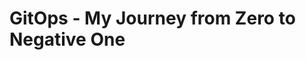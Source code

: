 # GitOps - My Journey from Zero to Negative One

<!--


we can't have nive things


At the dawn of time, when times were harsh,
an APPLICATION
    runs on a MACHINE
=> "It works on my machine"

then, after decoupling the application from the machine,
an APPLICATION
    runs on an OS
        that operates a MACHINE
=> "It works on my OS"

because we still thought the application was too close from the machine (and because applications started having expectations about the underlying OS)
an APPLICATION
    runs on GUEST OS
        in a VM
            on a HOST OS
                that operates the MACHINE
=> "It works in my VM"

when virtual machines got too slow for our speed greed,
an APPLICATION
    runs on HALF AN OS
        isolated in a CONTAINER
            sharing its other half with a HOST OS
                that operates the MACHINE
=> "It works in my container"

but, thanks the gods, today,
an APPLICATION
    runs on HALF AN OS
        isolated in its CONTAINER
            wrapped by a POD
                part of a REPLICA SET
                    managed by a DEPLOYMENT
                        running on KUBERNETES-FIRST OS
                            in a VM (you really didn't think they'd go away so easily)
                                forming a CLUSTER
                                    provisioned in the CLOUD
=> "It works on my cluster"

Application release management has never been so streamlined.

-->


<!--


at the essence of the universe is the application


create a web app

ls

```
📁 ..
  📁 .
    📑 README.md
```

make it simple
start with a greeter
use .NET (hey, nobody is perfect)
call it hello

dotnet new create "web" --name "Martin.Hello" --exclude-launch-settings --output ./applications/hello

```
The template "ASP.NET Core Empty" was created successfully.

Processing post-creation actions...
Restoring ...\applications\hello\Martin.Hello.csproj:
  Determining projects to restore...
  Restored ...\applications\hello\Martin.Hello.csproj (in 87 ms).
Restore succeeded.
```

ls

```diff
📁 ..
  📁 .
+   📁 applications
+     📁 hello
+       🧾 appsettings.Development.json
+       🧾 appsettings.json
+       🧾 Martin.Hello.csproj
+       🧾 Program.cs
    📑 README.md
```

Program.cs

```cs
        var builder = WebApplication.CreateBuilder(args);
        var app = builder.Build();

        app.MapGet("/", () => "Hello World!");

        app.Run();
```

dotnet run --project ./applications/hello

```
info: Microsoft.Hosting.Lifetime[14]
      Now listening on: http://localhost:5000
info: Microsoft.Hosting.Lifetime[0]
      Application started. Press Ctrl+C to shut down.
info: Microsoft.Hosting.Lifetime[0]
      Hosting environment: Production
info: Microsoft.Hosting.Lifetime[0]
      Content root path: ...\applications\hello
```

of course if we navigate to http://localhost:5000, it will show

```
Hello World!
```

But I don't want to open and fiddle around with my browser all the time, because I'm lazy, so I'll create a `hello.http` file and use [REST Client for Visual Studio Code](https://marketplace.visualstudio.com/items?itemName=humao.rest-client) instead.

ls

```diff
📁 ..
  📁 .
    📁 applications
      📁 hello
        🧾 appsettings.Development.json
        🧾 appsettings.json
+       🌐 hello.http
        🧾 Martin.Hello.csproj
        🧾 Program.cs
    📑 README.md
```

hello.http

```http
@BASE_URL = "http://localhost:5000"

GET {{BASE_URL}}
```

Trying that out will slap you back in the face with an unkind error message:

> The connection was rejected. Either the requested service isn’t running on the requested server/port, the proxy settings in vscode are misconfigured, or a firewall is blocking requests. Details: RequestError: connect ECONNREFUSED 127.0.0.1:443.

The silly solution here being to remove the quotes around the value of `@BASE_URL = "http://localhost:5000"`, because we can't have nice things.

hello.http

```diff
- @BASE_URL = "http://localhost:5000"
+ @BASE_URL =  http://localhost:5000
```

define its behavior
    GET /       => "Hello.", plain text
    GET /<name> => "Hello, <name>."
simple web api

hello.http

```http
@BASE_URL = http://localhost:5000

###############################################################################
# This should return "Hello.", plain-text.

GET {{BASE_URL}}/

###############################################################################
# @prompt NAME
# This should return "Hello, <NAME>.", plain-text.

GET {{BASE_URL}}/{{NAME}}
```


Program.cs

```cs
        var builder = WebApplication.CreateBuilder(args);
        var app = builder.Build();

/* - */ app.MapGet("/", () => "Hello World!");

/* + */ app.MapGet("/", () => "Hello.");
/* + */ app.MapGet("/{name}", (string name) => $"Hello, {name}.");

        app.Run();
```

Restarting the application while developing is becoming quite tedious already, so I should use `dotnet watch run` instead of `dotnet run`.

Now http://localhost:5000/Martin returns

```
Hello, Martin.
```

if you're committing to Git, you'll notice the `bin` and `obj` folders are massively full of compiler-generated 💩. I'll make myself a `.gitignore` to save my bandwidth.

ls

```diff
📁 ..
  📁 .
    📁 applications
      📁 hello
+       ✋ .gitignore
        🧾 appsettings.Development.json
        🧾 appsettings.json
        🌐 hello.http
        🧾 Martin.Hello.csproj
        🧾 Program.cs
    📑 README.md
```

.gitignore

```
bin/
obj/
```

now that we've got our application, we must build it, and ship it.
easy just press F5, right?
well, no, we need to properly build it, package it, and deploy it.
but there is a problem: I never learned how to do that in Uni, I've always pressed F5!
because, remember: we can't have nice things (some malevolent among you will have said that a first time when I mentioned the use of .NET)

dotnet publish "./applications/hello" --configuration Release --no-self-contained --output "./applications/hello/publish"

dotnet publish                  -> which, pretty much indicates what we want to do here
"./applications/hello"                  -> the path to the applitation project to build
--configuration Release         -> .NET build configurations bundle compiler options.
                                   The default configuration is 'Debug'; it has compiler options to output debugging information.
                                   The other built-in configuration to 'Release', which has options to request make the compiler optimize your code harder.
--no-self-contained             -> Self-contained applications bundle the .NET runtime along with your own code.
                                   Rather, I'll make a prerequisite for anyone wanting to run my greeter application to install the .NET runtime.
                                   Between the ASP.NET Core Runtime, the .NET Desktop Runtime and then .NET Runtime listed on https://dotnet.microsoft.com/en-us/download/dotnet/7.0,
                                   this will confuse everyone! Just the ASP.NET one has seven options to install it on windows!
                                   Again, we can't have nice things, I'm just doing my part.
--output "./applications/hello/publish" -> The output directory to place the published application in.

save it into a script, call it something relevant, like publish-me-daddy.ps1

```diff
📁 ..
  📁 .
    📁 applications
      📁 hello
        ✋ .gitignore
        🧾 appsettings.Development.json
        🧾 appsettings.json
        🌐 hello.http
        🧾 Martin.Hello.csproj
        🧾 Program.cs
+       🧾 publish-me-daddy.ps1
    📑 README.md
```

publish-me-daddy.ps1

```ps1
dotnet publish "$PSScriptRoot" --configuration Release --no-self-contained --output "$PSScriptRoot/bin/publish"
```

./applications/hello/publish-me-daddy.ps1

```
MSBuild version 17.4.1+9a89d02ff for .NET
  Determining projects to restore...
  All projects are up-to-date for restore.
  Martin.Hello -> ...\docs\applications\hello\bin\Release\net7.0\Martin.Hel
  lo.dll
  Martin.Hello -> ...\docs\applications\hello\bin\publish\
```

ls ./applications/hello/bin/publish

```
📁 ..
  📁 .
    📁 applications
      📁 hello
        📂 bin
          📂 publish
+           🧾 appsettings.Development.json
+           🧾 appsettings.json
+           🧾 Martin.Hello.deps.json
+           📚 Martin.Hello.dll
+           💾 Martin.Hello.exe
+           🧾 Martin.Hello.pdb
+           🧾 Martin.Hello.runtimeconfig.json
+           🧾 web.config
        ✋ .gitignore
        🧾 appsettings.Development.json
        🧾 appsettings.json
        🌐 hello.http
        🧾 Martin.Hello.csproj
        🧾 Program.cs
        🧾 publish-me-daddy.ps1
    📑 README.md
```

admire the published results

the publish folder is full of crap except the `.exe` file, which we can run to execute our app

./applications/hello/bin/publish/Martin.Hello.exe

```
info: Microsoft.Hosting.Lifetime[14]
      Now listening on: http://localhost:5000
info: Microsoft.Hosting.Lifetime[0]
      Application started. Press Ctrl+C to shut down.
info: Microsoft.Hosting.Lifetime[0]
      Hosting environment: Production
info: Microsoft.Hosting.Lifetime[0]
      Content root path: ...\docs
```

it works (of course, it's mine! That feeling wont last for long, though)
c.f. hello.http to try it out

congrat, we now have an app we can run anywhere...
... anywhere there is an ASP.NET runtime, that is, because we can't have nice things.

-->


<!--

oh my godness, containers!


is chose rancher desktop
it has kubernetes integrated
it has nerdctl integrated

if you're disconnected or partially disconnected from the internet, or if Rancher Desktop is misconfigured the slightest, it will fail to start, but, in my case, not before trying out for 10 whole minutes, because we can't have nice things


oc get namespaces

```
NAME              STATUS   AGE
default           Active   13d
kube-system       Active   13d
kube-public       Active   13d
kube-node-lease   Active   13d
```

create a `Containerfile`:

ls

```diff
📁 ..
  📁 .
    📁 applications
      📁 hello
        ✋ .gitignore
        🧾 appsettings.Development.json
        🧾 appsettings.json
+       🐳 Containerfile
        🌐 hello.http
        🧾 Martin.Hello.csproj
        🧾 Program.cs
        🧾 publish-me-daddy.ps1
    📑 README.md
```

Containerfile

```Dockerfile
FROM alpine:3.18.0
ENTRYPOINT ["echo", "Hello"]
```

nerdctl image build --tag hello:v0 ./applications/hello

```
[+] Building 8.1s (5/5)
[+] Building 8.2s (5/5) FINISHED
 => [internal] load build definition from Containerfile                                                       0.1s
 => => transferring dockerfile: 90B                                                                           0.0s
 => [internal] load .dockerignore                                                                             0.0s
 => => transferring context: 2B                                                                               0.0s
 => [internal] load metadata for docker.io/library/alpine:3.18.0                                              7.7s
 => CACHED [1/1] FROM docker.io/library/alpine:3.18.0@sha256:02bb6f428431fbc2809c5d1b41eab5a68350194fb508869  0.0s
 => => resolve docker.io/library/alpine:3.18.0@sha256:02bb6f428431fbc2809c5d1b41eab5a68350194fb508869a33cb1a  0.0s
 => exporting to docker image format                                                                          0.2s
 => => exporting layers                                                                                       0.0s
 => => exporting manifest sha256:2f4c5d94c32f16477fce285361725612070f8879ea31e8c3cb6633d5beff3e35             0.0s
 => => exporting config sha256:a1cc8d3a3d99163ef35d3e34b90bba7a956146994b9ad052f9b3b5f17fac05f5               0.0s
 => => sending tarball                                                                                        0.1s
Loaded image: docker.io/library/hello:v0
```

nerdctl image list

```
REPOSITORY                                  TAG       IMAGE ID        CREATED          PLATFORM       SIZE         BLOB SIZE
hello                                       v0        2f4c5d94c32f    6 seconds ago    linux/amd64    7.6 MiB      3.2 MiB
```

nerdctl container run --rm hello:v0

```
Hello
```


but of course this isn't satisfying, as we want to put our application in the container, not some random useless bash command


after a bit of search

nerdctl container run --rm -i -t alpine:3.18.0 -- ash
/ # apk

```
apk-tools 2.14.0, compiled for x86_64.

usage: apk [<OPTIONS>...] COMMAND [<ARGUMENTS>...]

Package installation and removal:
  add        Add packages to WORLD and commit changes
  del        Remove packages from WORLD and commit changes

System maintenance:
  fix        Fix, reinstall or upgrade packages without modifying WORLD
  update     Update repository indexes
  upgrade    Install upgrades available from repositories
  cache      Manage the local package cache

Querying package information:
  info       Give detailed information about packages or repositories
  list       List packages matching a pattern or other criteria
  dot        Render dependencies as graphviz graphs
  policy     Show repository policy for packages
  search     Search for packages by name or description

Repository maintenance:
  index      Create repository index file from packages
  fetch      Download packages from repositories to a local directory
  manifest   Show checksums of package contents
  verify     Verify package integrity and signature

Miscellaneous:
  audit      Audit system for changes
  stats      Show statistics about repositories and installations
  version    Compare package versions or perform tests on version strings

This apk has coffee making abilities.
For more information: man 8 apk
```

/ # apk update
fetch https://dl-cdn.alpinelinux.org/alpine/v3.18/main/x86_64/APKINDEX.tar.gz
fetch https://dl-cdn.alpinelinux.org/alpine/v3.18/community/x86_64/APKINDEX.tar.gz
v3.18.3-78-ga74ec4287c7 [https://dl-cdn.alpinelinux.org/alpine/v3.18/main]
v3.18.3-84-gcb6b432d261 [https://dl-cdn.alpinelinux.org/alpine/v3.18/community]
OK: 20071 distinct packages available

/ # apk search dotnet | grep runtime
```
dotnet6-runtime-6.0.21-r0
dotnet7-runtime-7.0.10-r0
```

/ # apk search asp | grep runtime
```
aspnetcore6-runtime-6.0.21-r0
aspnetcore7-runtime-7.0.10-r0
```

we find out that we need the `aspnetcore7-runtime-7.0.10-r0` package

Containerfile

```Dockerfile
FROM alpine:3.18.0
RUN apk add aspnetcore7-runtime-7.0.10-r0
ENTRYPOINT ["dotnet"]
```

nerdctl image build --tag hello:v0 ./applications/hello

```diff
  [+] Building 10.4s (5/5) FINISHED
  => [internal] load .dockerignore                                                                             0.0s
  => => transferring context: 2B                                                                               0.0s
  => [internal] load build definition from Containerfile                                                       0.1s
  => => transferring dockerfile: 126B                                                                          0.0s
  => [internal] load metadata for docker.io/library/alpine:3.18.0                                              7.6s
  => CACHED [1/2] FROM docker.io/library/alpine:3.18.0@sha256:02bb6f428431fbc2809c5d1b41eab5a68350194fb508869  0.0s
  => => resolve docker.io/library/alpine:3.18.0@sha256:02bb6f428431fbc2809c5d1b41eab5a68350194fb508869a33cb1a  0.0s
  => ERROR [2/2] RUN apk add aspnetcore7-runtime-7.0.10-r0                                                     2.6s
  ------
  > [2/2] RUN apk add aspnetcore7-runtime-7.0.10-r0:
  #0 0.180 fetch https://dl-cdn.alpinelinux.org/alpine/v3.18/main/x86_64/APKINDEX.tar.gz
  #0 1.474 fetch https://dl-cdn.alpinelinux.org/alpine/v3.18/community/x86_64/APKINDEX.tar.gz
- #0 2.518 ERROR: unable to select packages:
- #0 2.518   aspnetcore7-runtime-7.0.10-r0 (no such package):
- #0 2.518     required by: world[aspnetcore7-runtime-7.0.10-r0]
  ------
  Containerfile:2
  --------------------
  1 |     FROM alpine:3.18.0
  2 | >>> RUN apk add aspnetcore7-runtime-7.0.10-r0
  3 |     ENTRYPOINT ["dotnet"]
  4 |
  --------------------
  error: failed to solve: process "/bin/sh -c apk add aspnetcore7-runtime-7.0.10-r0" did not complete successfully: exit code: 1
  FATA[0010] no image was built
```

`ERROR: unable to select packages: aspnetcore7-runtime-7.0.10-r0 (no such package)` just leaves us alone to figure out that `-7.0.10-r0` is the package version,and it shouldn't be included in the `apk add` parameters


Containerfile

```Dockerfile
FROM alpine:3.18.0
RUN apk add aspnetcore7-runtime
ENTRYPOINT ["dotnet"]
```

nerdctl image build --tag hello:v0 ./applications/hello

```
[+] Building 19.9s (5/6)
[+] Building 20.1s (6/6) FINISHED
 => [internal] load .dockerignore                                                                             0.0s
 => => transferring context: 2B                                                                               0.0s
 => [internal] load build definition from Containerfile                                                       0.1s
 => => transferring dockerfile: 116B                                                                          0.0s
 => [internal] load metadata for docker.io/library/alpine:3.18.0                                              7.6s
 => CACHED [1/2] FROM docker.io/library/alpine:3.18.0@sha256:02bb6f428431fbc2809c5d1b41eab5a68350194fb508869  0.0s
 => => resolve docker.io/library/alpine:3.18.0@sha256:02bb6f428431fbc2809c5d1b41eab5a68350194fb508869a33cb1a  0.0s
 => [2/2] RUN apk add aspnetcore7-runtime                                                                     5.8s
 => exporting to docker image format                                                                          6.4s
 => => exporting layers                                                                                       5.1s
 => => exporting manifest sha256:af6c53232709ac3f3c4a1eccfd2ecdd2fe3f70dd58c18ef862fd715dd562c40b             0.0s
 => => exporting config sha256:f06725ec791ec392503e9ebd61011f73b40097b9d9524465c42a6592b71206e3               0.0s
 => => sending tarball                                                                                        1.3s
Loaded image: docker.io/library/hello:v0
```

nerdctl container run --rm hello:v0
```
Usage: dotnet [options]
Usage: dotnet [path-to-application]

Options:
  -h|--help         Display help.
  --info            Display .NET information.
  --list-sdks       Display the installed SDKs.
  --list-runtimes   Display the installed runtimes.

path-to-application:
  The path to an application .dll file to execute.
```

successfully invoking the dotnet command

this is dotnet, but still not our application
in order to get there, we ought to teleport our published application excutable and company into the container

Containerfile

```Dockerfile
FROM alpine:3.18.0
RUN apk add aspnetcore7-runtime
COPY ./bin/publish /opt/hello
ENTRYPOINT ["/opt/hello/Martin.Hello.exe"]
```

nerdctl image build --tag hello:v0 ./applications/hello

```
[+] Building 7.1s (7/8)
[+] Building 7.2s (8/8)
[+] Building 7.3s (8/8) FINISHED
 => [internal] load .dockerignore                                                                             0.1s
 => => transferring context: 2B                                                                               0.1s
 => [internal] load build definition from Containerfile                                                       0.1s
 => => transferring dockerfile: 170B                                                                          0.1s
 => [internal] load metadata for docker.io/library/alpine:3.18.0                                              5.2s
 => [1/3] FROM docker.io/library/alpine:3.18.0@sha256:02bb6f428431fbc2809c5d1b41eab5a68350194fb508869a33cb1a  0.0s
 => => resolve docker.io/library/alpine:3.18.0@sha256:02bb6f428431fbc2809c5d1b41eab5a68350194fb508869a33cb1a  0.0s
 => [internal] load build context                                                                             0.2s
 => => transferring context: 182.62kB                                                                         0.2s
 => CACHED [2/3] RUN apk add aspnetcore7-runtime                                                              0.0s
 => [3/3] COPY ./bin/publish /opt/hello                                                                       0.0s
 => exporting to docker image format                                                                          1.5s
 => => exporting layers                                                                                       0.1s
 => => exporting manifest sha256:8656258f53c817950c7a7a570e1f7b84cd2bbfa8fac33857932e291f7efaa2be             0.0s
 => => exporting config sha256:871d784b1e4b01f9854f9114ab93a20fa87c74a40f27b4e57ce0000a4524e2b3               0.0s
 => => sending tarball
```

nerdctl container run --rm hello:v0

```
<3>WSL (1) ERROR: ConfigInitializeEntry:1554: Failed to mount (null) at /dev as devtmpfs 1
```

this is because we have a windows executable, and our container runs Alpine (Linux).
instead, we need to use the DLL, and call the dotnet command on it

```diff
  FROM alpine:3.18.0
  RUN apk add aspnetcore7-runtime
  COPY ./bin/publish /opt/hello
- ENTRYPOINT [          "/opt/hello/Martin.Hello.exe"]
+ ENTRYPOINT ["dotnet", "/opt/hello/Martin.Hello.dll"]
```


nerdctl image build --tag hello:v0 ./applications/hello

```
[+] Building 4.5s (8/8)
[+] Building 4.6s (8/8)
[+] Building 4.7s (8/8) FINISHED
 => [internal] load build definition from Containerfile                                                       0.0s
 => => transferring dockerfile: 180B                                                                          0.0s
 => [internal] load .dockerignore                                                                             0.1s
 => => transferring context: 2B                                                                               0.0s
 => [internal] load metadata for docker.io/library/alpine:3.18.0                                              2.5s
 => [1/3] FROM docker.io/library/alpine:3.18.0@sha256:02bb6f428431fbc2809c5d1b41eab5a68350194fb508869a33cb1a  0.1s
 => => resolve docker.io/library/alpine:3.18.0@sha256:02bb6f428431fbc2809c5d1b41eab5a68350194fb508869a33cb1a  0.0s
 => [internal] load build context                                                                             0.4s
 => => transferring context: 468B                                                                             0.4s
 => CACHED [2/3] RUN apk add aspnetcore7-runtime                                                              0.0s
 => CACHED [3/3] COPY ./bin/publish /opt/hello                                                                0.0s
 => exporting to docker image format                                                                          1.4s
 => => exporting layers                                                                                       0.0s
 => => exporting manifest sha256:87a37b211f80c867c7adeb0a8e862731913c752a40e455319647a9dc44223e5b             0.0s
 => => exporting config sha256:008180fcafadf0fe15745095a4440840ada5a307878434c589d23a206757b445               0.0s
 => => sending tarball
```

nerdctl container run --rm hello:v0

```
info: Microsoft.Hosting.Lifetime[14]
      Now listening on: http://localhost:5000
info: Microsoft.Hosting.Lifetime[0]
      Application started. Press Ctrl+C to shut down.
info: Microsoft.Hosting.Lifetime[0]
      Hosting environment: Production
info: Microsoft.Hosting.Lifetime[0]
      Content root path: /
```

However accessing http://localhost:5000 from out hello.http will not work

```
The connection was rejected. Either the requested service isn’t running on the requested server/port, the proxy settings in vscode are misconfigured, or a firewall is blocking requests. Details: RequestError: connect ECONNREFUSED 127.0.0.1:5000.
```

This happens because hitting http://localhost from the host machine will target the host machine itself, whereas we really want to target the http://localhost of the container running on the rancher VM! Here again, we can't have nice things.

still, this pitfall won't stop us, as it can be circumvented by linking ports of the container with ports of the container's host. this process is reffered to as publishing, or forwarding

let's use that technique to our advantage and link the port 5000 on the container to the port 5000 on the host. in which order? I don't know!

nerdctl container run --rm --publish 5000:5000 hello:v0

```
info: Microsoft.Hosting.Lifetime[14]
      Now listening on: http://localhost:5000
info: Microsoft.Hosting.Lifetime[0]
      Application started. Press Ctrl+C to shut down.
info: Microsoft.Hosting.Lifetime[0]
      Hosting environment: Production
info: Microsoft.Hosting.Lifetime[0]
      Content root path: /
```

but our HTTP requests still don't go thought

```
read ECONNRESET
```

is it because the applicatin has an issue?

nerdctl container exec -t -i hello-a970f ash
/ # whoami

```
root
```

/ # apk add curl

```
(1/7) Installing ca-certificates (20230506-r0)
(2/7) Installing brotli-libs (1.0.9-r14)
(3/7) Installing libunistring (1.1-r1)
(4/7) Installing libidn2 (2.3.4-r1)
(5/7) Installing nghttp2-libs (1.55.1-r0)
(6/7) Installing libcurl (8.2.1-r0)
(7/7) Installing curl (8.2.1-r0)
Executing busybox-1.36.0-r9.trigger
Executing ca-certificates-20230506-r0.trigger
OK: 139 MiB in 33 packages
```

/ # curl http://localhost:5000/Martin

```
Hello, Martin.
```

could it be because we're not using the `mcr.microsoft.com/dotnet/aspnet:7.0` base image?

Containerfile

```diff
- FROM alpine:3.18.0
+ FROM mcr.microsoft.com/dotnet/aspnet:7.0
- RUN apk add aspnetcore7-runtime
  COPY ./bin/publish /opt/hello
  ENTRYPOINT ["dotnet", "/opt/hello/Martin.Hello.dll"]
```

nerdctl image build --tag hello:v0 ./applications/hello
```
[+] Building 13.2s (7/7)
[+] Building 13.4s (7/7) FINISHED
 => [internal] load build definition from Containerfile                                                       0.1s
 => => transferring dockerfile: 167B                                                                          0.0s
 => [internal] load .dockerignore                                                                             0.1s
 => => transferring context: 2B                                                                               0.0s
 => [internal] load metadata for mcr.microsoft.com/dotnet/aspnet:7.0                                          4.4s
 => [internal] load build context                                                                             0.3s
 => => transferring context: 468B                                                                             0.3s
 => [1/2] FROM mcr.microsoft.com/dotnet/aspnet:7.0@sha256:54a3864f1c7dbb232982f61105aa18a59b976382a4e720fe18  5.8s
 => => resolve mcr.microsoft.com/dotnet/aspnet:7.0@sha256:54a3864f1c7dbb232982f61105aa18a59b976382a4e720fe18  0.0s
 => => sha256:31e2a952779c41cf5cd187ae1ae276f3de3965a43d41a0250b56c58e1206db8a 10.12MB / 10.12MB              0.6s
 => => sha256:cbca4ad4689cc576651411faa2b98dff307dc8f6de9adf08a5a2d6ae2239d233 154B / 154B                    0.6s
 => => sha256:6c3981608c2b6b3825fe63b9c920101d7bf4ca80ceda7ddc0dc09fdc93a5797d 14.97MB / 14.97MB              1.1s
 => => sha256:a2e354eccee4ad7336b4692c2662de61a68677cec551530c6d7045bcbb3cd6d7 32.45MB / 32.45MB              2.1s
 => => sha256:14726c8f78342865030f97a8d3492e2d1a68fbd22778f9a31dc6be4b4f12a9bc 31.42MB / 31.42MB              2.5s
 => => extracting sha256:14726c8f78342865030f97a8d3492e2d1a68fbd22778f9a31dc6be4b4f12a9bc                     1.1s
 => => extracting sha256:6c3981608c2b6b3825fe63b9c920101d7bf4ca80ceda7ddc0dc09fdc93a5797d                     0.4s
 => => extracting sha256:a2e354eccee4ad7336b4692c2662de61a68677cec551530c6d7045bcbb3cd6d7                     0.8s
 => => extracting sha256:cbca4ad4689cc576651411faa2b98dff307dc8f6de9adf08a5a2d6ae2239d233                     0.0s
 => => extracting sha256:31e2a952779c41cf5cd187ae1ae276f3de3965a43d41a0250b56c58e1206db8a                     0.3s
 => [2/2] COPY ./bin/publish /opt/hello                                                                       0.2s
 => exporting to docker image format                                                                          2.7s
 => => exporting layers                                                                                       0.2s
 => => exporting manifest sha256:e9b1bee8d602a2e4b21fe3e31c0e155693011a6faa3ed546d44662ad1b352088             0.0s
 => => exporting config sha256:f2e6f1b45369056f30266289768dbd79c34898a54a94c3ba952e419cb51e5ba0               0.0s
 => => sending tarball                                                                                        2.4s
Loaded image: docker.io/library/hello:v0
```

nerdctl container run --rm --publish 5000:5000 hello:v0

```
  info: Microsoft.Hosting.Lifetime[14]
+       Now listening on: http://[::]:80
  info: Microsoft.Hosting.Lifetime[0]
        Application started. Press Ctrl+C to shut down.
  info: Microsoft.Hosting.Lifetime[0]
        Hosting environment: Production
  info: Microsoft.Hosting.Lifetime[0]
        Content root path: /
```

but there is a problem, as our app now listens on port 80 instead of 5000
we have to link port 80

nerdctl container run --rm --publish 80:80 hello:v0

http://localhost:80 ?

```
HTTP/1.1 404 Not Found
Content-Type: text/plain; charset=utf-8
X-Content-Type-Options: nosniff
Date: Fri, 25 Aug 2023 13:22:27 GMT
Content-Length: 19
Connection: close

404 page not found
```

As silly as it seems, let's test the possibility that linking a port number on the container to the same port number on the host is the origin of the problem.

link the container port 80 to host port 5000

nerdctl container run --rm --publish 80:5000 hello:v0

http://localhost:5000 ?

```
The connection was rejected. Either the requested service isn’t running on the requested server/port, the proxy settings in vscode are misconfigured, or a firewall is blocking requests. Details: RequestError: connect ECONNREFUSED 127.0.0.1:5000.
```

is it the other way around, then?

nerdctl container run --rm --publish 5000:80 hello:v0

http://localhost:5000 ?

```
HTTP/1.1 200 OK
Connection: close
Content-Type: text/plain; charset=utf-8
Date: Fri, 25 Aug 2023 13:25:57 GMT
Server: Kestrel
Transfer-Encoding: chunked

Hello.
```

Of course it is! Because we can't have nice things!


Let's get back to using `alpine:3.18.0` as our base image and installing `aspnetcore7-runtime`, then run the container linking ports differently:

nerdctl container run --rm --publish 8080:5000 hello:v0
```
info: Microsoft.Hosting.Lifetime[14]
      Now listening on: http://localhost:5000
info: Microsoft.Hosting.Lifetime[0]
      Application started. Press Ctrl+C to shut down.
info: Microsoft.Hosting.Lifetime[0]
      Hosting environment: Production
info: Microsoft.Hosting.Lifetime[0]
      Content root path: /
```

http://localhost:80

```
read ECONNRESET
```

It looks like we are stuck with our `mcr.microsoft.com/dotnet/aspnet:7.0`-branded leash. because we can't have nice things.

-->

<!--

Pod

the pod groups containers
it provides shared storage, in the form of volumes, which can also point to external sources
all containers in a pod share an IP address, ports, and `localhost`
all containers in a pod are scheduled on the same node

YAML is not a markup language
it is a data serialization language
as such it can be used to serialize data, but it's not very good at it
or as a markup language, but it's not very good at it
or to declare configuration, but it's not very good at it either

the configuration of a pod can be declared in YAML

create a yaml file to define a pod:

ls

```diff
📁 ..
  📁 .
    📁 applications
      📁 hello
        ✋ .gitignore
        🧾 appsettings.Development.json
        🧾 appsettings.json
        🐳 Containerfile
        🌐 hello.http
        🧾 Martin.Hello.csproj
        🧾 Program.cs
        🧾 publish-me-daddy.ps1
    📁 pods
+     🧾 hello.yaml
    📑 README.md
```

hello.yaml:

```yaml
apiVersion: v1
kind: Pod
metadata:
  name: hello
spec:
  containers:
    - name: app
      image: alpine:3.18.0
      command: [echo]
      args: ["Hello."]
```

kubectl apply --filename ./pods/hello.yaml
```
pod/hello created
```

see if we can list it

kubectl get pods
```
NAME    READY   STATUS      RESTARTS      AGE
hello   0/1     Completed   2 (21s ago)   23s
```

of course our pod is marked as Completed and must have died along the way, as proven by the same command

kubectl get pods
```
NAME    READY   STATUS             RESTARTS      AGE
hello   0/1     CrashLoopBackOff   3 (35s ago)   80s
```

because kubernetes is a mad world where you can't run the same command over and over and expect the same result
still, in our first exposure case, it's not quite as critical as it seems, as the container simply did its job of echoing "Hello."

kubectl logs pod/hello
```
Hello.
```

to prevent the container from dying, we can make a loop:

hello.yaml

```diff
  apiVersion: v1
  kind: Pod
  metadata:
    name: hello
  spec:
    containers:
      - name: app
        image: alpine:3.18.0
-       command: [echo]
+       command: [ash, -c]
-       args: ["Hello."]
+       args: ['while true; do echo "Hello."; sleep 1; done']
```

kubectl apply --filename ./pods/hello.yaml
```
The Pod "hello" is invalid: spec: Forbidden: pod updates may not change fields other than `spec.containers[*].image`, `spec.initContainers[*].image`, `spec.activeDeadlineSeconds`, `spec.tolerations` (only additions to existing tolerations) or `spec.terminationGracePeriodSeconds` (allow it to be set to 1 if it was previously negative)
  core.PodSpec{
        Volumes:        {{Name: "kube-api-access-njbtv", VolumeSource: {Projected: &{Sources: {{ServiceAccountToken: &{ExpirationSeconds: 3607, Path: "token"}}, {ConfigMap: &{LocalObjectReference: {Name: "kube-root-ca.crt"}, Items: {{Key: "ca.crt", Path: "ca.crt"}}}}, {DownwardAPI: &{Items: {{Path: "namespace", FieldRef: &{APIVersion: "v1", FieldPath: "metadata.namespace"}}}}}}, DefaultMode: &420}}}},
        InitContainers: nil,
        Containers: []core.Container{
                {
                        Name:       "app",
                        Image:      "alpine:3.18.0",
                        Command:    {"ash", "-c"},
-                       Args:       []string{"echo Hello."},
+                       Args:       []string{`while true; do echo "Hello."; sleep 1; done`},
                        WorkingDir: "",
                        Ports:      nil,
                        ... // 16 identical fields
                },
        },
        EphemeralContainers: nil,
        RestartPolicy:       "Always",
        ... // 26 identical fields
  }
```

I forgot to mention that a pod is mostly immutable, the only mutable fields being of low interest, and the container image being a case were we generally prefer a full pod restart.

to circumvent this, we can either murder the pod using `kubectl delete pod hello`, or use force:

kubectl apply --filename ./pods/hello.yaml --force
```
pod/hello configured
```


kubectl get pods
```
NAME    READY   STATUS    RESTARTS   AGE
hello   1/1     Running   0          54s
```

kubectl logs pod/hello --follow
```
Hello.
Hello.
Hello.
Hello.
Hello.
Hello.
Hello.
Hello.
Hello.
Hello.
```

and will print more `Hello.` until you press CTRL+C or murder the pod.
sweet, I hear you thinking, let's deploy all our applications in containers within a pod!
Let's take the example of two containers, happily running together in the same pod
one container is quite stable, but the other one is prone to terminating on the error side of the exit code
to simulate this, we'll add another container to our pod and make it error out after 10 seconds

hello.yaml

```diff
  apiVersion: v1
  kind: Pod
  metadata:
    name: hello
  spec:
    containers:
      - name: app
        image: alpine:3.18.0
        command: [ash, -c]
-       args: ['while true; do echo "Hello."; sleep 1; done']
+       args: ['DATE=$(date); while true; do echo "$DATE - Hello."; sleep 1; done']
+     - name: el-contenedito-de-la-muerte
+       image: alpine:3.18.0
+       command: [ash, -c]
+       args: ['for i in $(seq 1 10); do echo "Hello, $i."; sleep 1; done; exit 666']
```

kubectl apply --filename ./pods/hello.yaml --force

```
pod/hello configured
```


`kubectl logs pod/hello --container app --follow` and wait 10s

```
Wed Aug 30 15:30:05 UTC 2023 - Hello.
Wed Aug 30 15:30:05 UTC 2023 - Hello.
Wed Aug 30 15:30:05 UTC 2023 - Hello.
Wed Aug 30 15:30:05 UTC 2023 - Hello.
Wed Aug 30 15:30:05 UTC 2023 - Hello.
Wed Aug 30 15:30:05 UTC 2023 - Hello.
Wed Aug 30 15:30:05 UTC 2023 - Hello.
Wed Aug 30 15:30:05 UTC 2023 - Hello.
Wed Aug 30 15:30:05 UTC 2023 - Hello.
Wed Aug 30 15:30:05 UTC 2023 - Hello.
Wed Aug 30 15:30:05 UTC 2023 - Hello.
Wed Aug 30 15:30:05 UTC 2023 - Hello.
Wed Aug 30 15:30:05 UTC 2023 - Hello.
Wed Aug 30 15:30:05 UTC 2023 - Hello.
```

One failing container will not sink the whole pod, but will put it in a CrashLoopBackOff state:

kubectl get pods
```
NAME    READY   STATUS             RESTARTS      AGE
hello   1/2     CrashLoopBackOff   5 (95s ago)   5m35s
```

however, we will be facing another issue, because we can't have nice things, remember?
all containers in a pod are scheduled on the same node, which, on a single-node cluster like a local Rancher Desktop development environment, is not problematic, but it will become bad on a fully fledged cloud-provisioned cluster with dozens of nodes. And that's without talking about scaling and replication, the needs for which will vary per application (container), while the smallest building block of Kubernetes is the pod.

let's deploy our hello application, replacing the image by `hello:v0`, and trust our Containerfile's ENTRYPOINT to call .NET

hello.yaml
```diff
  apiVersion: v1
  kind: Pod
  metadata:
    name: hello
  spec:
    containers:
      - name: app
-       image: alpine:3.18.0
+       image: hello:v0
-       command: [ash, -c]
-       args: ['DATE=$(date); while true; do echo "$DATE - Hello."; sleep 1; done']
-     - name: el-contenedito-de-la-muerte
-       image: alpine:3.18.0
-       command: [ash, -c]
-       args: ['for i in $(seq 1 10); do echo "Hello, $i."; sleep 1; done; exit 666']
```


kubectl apply --filename ./pods/hello.yaml --force
```
pod/hello configured
```

kubectl get pods
```
NAME    READY   STATUS         RESTARTS   AGE
hello   0/1     ErrImagePull   0          15s
```

kubectl describe pod/hello
```
Name:             hello
Namespace:        default
Service Account:  default
Node:             .../...
Start Time:       Wed, 30 Aug 2023 16:43:43 +0100
Labels:           <none>
Status:           Pending
IP:               10.42.0.140
IPs:
  IP:  10.42.0.140
Containers:
  app:
    Container ID:
    Image:          hello:v0
    Image ID:
    Port:           <none>
    Host Port:      <none>
    State:          Waiting
      Reason:       ImagePullBackOff
    Ready:          False
    Restart Count:  0
    Environment:    <none>
    Mounts:
      /var/run/secrets/kubernetes.io/serviceaccount from kube-api-access-zz26d (ro)
Conditions:
  Type              Status
  Initialized       True
  Ready             False
  ContainersReady   False
  PodScheduled      True
Volumes:
  kube-api-access-zz26d:
    Type:                    Projected (a volume that contains injected data from multiple sources)
    TokenExpirationSeconds:  3607
    ConfigMapName:           kube-root-ca.crt
    ConfigMapOptional:       <nil>
    DownwardAPI:             true
QoS Class:                   BestEffort
Node-Selectors:              <none>
Tolerations:                 node.kubernetes.io/not-ready:NoExecute op=Exists for 300s
                             node.kubernetes.io/unreachable:NoExecute op=Exists for 300s
Events:
  Type     Reason     Age                From               Message
  ----     ------     ----               ----               -------
  Normal   Scheduled  34s                default-scheduler  Successfully assigned default/hello to ...
  Normal   BackOff    29s                kubelet            Back-off pulling image "hello:v0"
  Warning  Failed     29s                kubelet            Error: ImagePullBackOff
  Normal   Pulling    15s (x2 over 34s)  kubelet            Pulling image "hello:v0"
  Warning  Failed     10s (x2 over 29s)  kubelet            Failed to pull image "hello:v0": rpc error: code = Unknown desc = failed to pull and unpack image "docker.io/library/hello:v0": failed to resolve reference "docker.io/library/hello:v0": pull access denied, repository does not exist or may require authorization: server message: insufficient_scope: authorization failed
  Warning  Failed     10s (x2 over 29s)  kubelet            Error: ErrImagePull
```

the interesting bit here is the Events section, in which we learn that kubernetes failed to pull and unpack image "docker.io/library/hello:v0"
looks like it queries the docker registry, even if I have the image locally, because we can't heve nice things
to make our images available to the local kubernetess cluster, we have to build them with `nerdctl` in the `k8s.io` "namespace"
nerdctl namespaces are not the same as kubernetes namespaces, because what else

nerdctl image build --tag hello:v0 --namespace k8s.io ./applications/hello
```
[+] Building 4.6s (7/7)
[+] Building 4.6s (7/7) FINISHED
 => [internal] load .dockerignore                                                                             0.0s
 => => transferring context: 2B                                                                               0.0s
 => [internal] load build definition from Containerfile                                                       0.1s
 => => transferring dockerfile: 167B                                                                          0.0s
 => [internal] load metadata for mcr.microsoft.com/dotnet/aspnet:7.0                                          2.2s
 => [internal] load build context                                                                             0.3s
 => => transferring context: 468B                                                                             0.3s
 => [1/2] FROM mcr.microsoft.com/dotnet/aspnet:7.0@sha256:54a3864f1c7dbb232982f61105aa18a59b976382a4e720fe18  0.0s
 => => resolve mcr.microsoft.com/dotnet/aspnet:7.0@sha256:54a3864f1c7dbb232982f61105aa18a59b976382a4e720fe18  0.0s
 => CACHED [2/2] COPY ./bin/publish /opt/hello                                                                0.0s
 => exporting to docker image format                                                                          2.0s
 => => exporting layers                                                                                       0.0s
 => => exporting manifest sha256:e9b1bee8d602a2e4b21fe3e31c0e155693011a6faa3ed546d44662ad1b352088             0.0s
 => => exporting config sha256:f2e6f1b45369056f30266289768dbd79c34898a54a94c3ba952e419cb51e5ba0               0.0s
 => => sending tarball                                                                                        1.9s
Loaded image: docker.io/library/hello:v0
```

nerdctl image list --namespace k8s.io
```
REPOSITORY                                  TAG                     IMAGE ID        CREATED           PLATFORM       SIZE         BLOB SIZE
alpine                                      3.18.0                  02bb6f428431    2 weeks ago       linux/amd64    7.6 MiB      3.2 MiB
hello                                       v0                      e9b1bee8d602    14 seconds ago    linux/amd64    214.8 MiB    84.9 MiB
```

now our application is running fine:

kubectl get pods
```
NAME    READY   STATUS    RESTARTS   AGE
hello   1/1     Running   0          11m
```

kubectl logs pod/hello
```
info: Microsoft.Hosting.Lifetime[14]
      Now listening on: http://[::]:80
info: Microsoft.Hosting.Lifetime[0]
      Application started. Press Ctrl+C to shut down.
info: Microsoft.Hosting.Lifetime[0]
      Hosting environment: Production
info: Microsoft.Hosting.Lifetime[0]
      Content root path: /
```

But how do we access it?
The first step would be to ensure the web service is accessible, but CURLing it from within te container
unlike me, you will remember that the microsoft .NET base image uses Debian, as opposed to Alpine,
and you will not loose your precious time trying to understand why `ash` is suddently unavailable


kubectl exec pod/hello -- apt update
```
WARNING: apt does not have a stable CLI interface. Use with caution in scripts.

Get:1 http://deb.debian.org/debian bullseye InRelease [116 kB]
Get:2 http://deb.debian.org/debian-security bullseye-security InRelease [48.4 kB]
Get:3 http://deb.debian.org/debian bullseye-updates InRelease [44.1 kB]
Get:4 http://deb.debian.org/debian bullseye/main amd64 Packages [8183 kB]
Get:5 http://deb.debian.org/debian-security bullseye-security/main amd64 Packages [245 kB]
Get:6 http://deb.debian.org/debian bullseye-updates/main amd64 Packages [17.5 kB]
Fetched 8653 kB in 2s (3701 kB/s)
Reading package lists...
Building dependency tree...
Reading state information...
All packages are up to date.
```

kubectl exec pod/hello -- apt install curl -y

```
WARNING: apt does not have a stable CLI interface. Use with caution in scripts.

Reading package lists...
Building dependency tree...
Reading state information...
The following additional packages will be installed:
  libbrotli1 libcurl4 libldap-2.4-2 libldap-common libnghttp2-14 libpsl5
  librtmp1 libsasl2-2 libsasl2-modules libsasl2-modules-db libssh2-1
  publicsuffix
Suggested packages:
  libsasl2-modules-gssapi-mit | libsasl2-modules-gssapi-heimdal
  libsasl2-modules-ldap libsasl2-modules-otp libsasl2-modules-sql
The following NEW packages will be installed:
  curl libbrotli1 libcurl4 libldap-2.4-2 libldap-common libnghttp2-14 libpsl5
  librtmp1 libsasl2-2 libsasl2-modules libsasl2-modules-db libssh2-1
  publicsuffix
0 upgraded, 13 newly installed, 0 to remove and 0 not upgraded.
Need to get 1981 kB of archives.
After this operation, 4363 kB of additional disk space will be used.
Get:1 http://deb.debian.org/debian bullseye/main amd64 libbrotli1 amd64 1.0.9-2+b2 [279 kB]
Get:2 http://deb.debian.org/debian bullseye/main amd64 libsasl2-modules-db amd64 2.1.27+dfsg-2.1+deb11u1 [69.1 kB]
Get:3 http://deb.debian.org/debian bullseye/main amd64 libsasl2-2 amd64 2.1.27+dfsg-2.1+deb11u1 [106 kB]
Get:4 http://deb.debian.org/debian bullseye/main amd64 libldap-2.4-2 amd64 2.4.57+dfsg-3+deb11u1 [232 kB]
Get:5 http://deb.debian.org/debian bullseye/main amd64 libnghttp2-14 amd64 1.43.0-1 [77.1 kB]
Get:6 http://deb.debian.org/debian bullseye/main amd64 libpsl5 amd64 0.21.0-1.2 [57.3 kB]
Get:7 http://deb.debian.org/debian bullseye/main amd64 librtmp1 amd64 2.4+20151223.gitfa8646d.1-2+b2 [60.8 kB]
Get:8 http://deb.debian.org/debian bullseye/main amd64 libssh2-1 amd64 1.9.0-2 [156 kB]
Get:9 http://deb.debian.org/debian bullseye/main amd64 libcurl4 amd64 7.74.0-1.3+deb11u7 [346 kB]
Get:10 http://deb.debian.org/debian bullseye/main amd64 curl amd64 7.74.0-1.3+deb11u7 [270 kB]
Get:11 http://deb.debian.org/debian bullseye/main amd64 libldap-common all 2.4.57+dfsg-3+deb11u1 [95.8 kB]
Get:12 http://deb.debian.org/debian bullseye/main amd64 libsasl2-modules amd64 2.1.27+dfsg-2.1+deb11u1 [104 kB]
Get:13 http://deb.debian.org/debian bullseye/main amd64 publicsuffix all 20220811.1734-0+deb11u1 [127 kB]
debconf: delaying package configuration, since apt-utils is not installed
Fetched 1981 kB in 1s (1674 kB/s)
Selecting previously unselected package libbrotli1:amd64.
(Reading database ... 6988 files and directories currently installed.)
Preparing to unpack .../00-libbrotli1_1.0.9-2+b2_amd64.deb ...
Unpacking libbrotli1:amd64 (1.0.9-2+b2) ...
Selecting previously unselected package libsasl2-modules-db:amd64.
Preparing to unpack .../01-libsasl2-modules-db_2.1.27+dfsg-2.1+deb11u1_amd64.deb ...
Unpacking libsasl2-modules-db:amd64 (2.1.27+dfsg-2.1+deb11u1) ...
Selecting previously unselected package libsasl2-2:amd64.
Preparing to unpack .../02-libsasl2-2_2.1.27+dfsg-2.1+deb11u1_amd64.deb ...
Unpacking libsasl2-2:amd64 (2.1.27+dfsg-2.1+deb11u1) ...
Selecting previously unselected package libldap-2.4-2:amd64.
Preparing to unpack .../03-libldap-2.4-2_2.4.57+dfsg-3+deb11u1_amd64.deb ...
Unpacking libldap-2.4-2:amd64 (2.4.57+dfsg-3+deb11u1) ...
Selecting previously unselected package libnghttp2-14:amd64.
Preparing to unpack .../04-libnghttp2-14_1.43.0-1_amd64.deb ...
Unpacking libnghttp2-14:amd64 (1.43.0-1) ...
Selecting previously unselected package libpsl5:amd64.
Preparing to unpack .../05-libpsl5_0.21.0-1.2_amd64.deb ...
Unpacking libpsl5:amd64 (0.21.0-1.2) ...
Selecting previously unselected package librtmp1:amd64.
Preparing to unpack .../06-librtmp1_2.4+20151223.gitfa8646d.1-2+b2_amd64.deb ...
Unpacking librtmp1:amd64 (2.4+20151223.gitfa8646d.1-2+b2) ...
Selecting previously unselected package libssh2-1:amd64.
Preparing to unpack .../07-libssh2-1_1.9.0-2_amd64.deb ...
Unpacking libssh2-1:amd64 (1.9.0-2) ...
Selecting previously unselected package libcurl4:amd64.
Preparing to unpack .../08-libcurl4_7.74.0-1.3+deb11u7_amd64.deb ...
Unpacking libcurl4:amd64 (7.74.0-1.3+deb11u7) ...
Selecting previously unselected package curl.
Preparing to unpack .../09-curl_7.74.0-1.3+deb11u7_amd64.deb ...
Unpacking curl (7.74.0-1.3+deb11u7) ...
Selecting previously unselected package libldap-common.
Preparing to unpack .../10-libldap-common_2.4.57+dfsg-3+deb11u1_all.deb ...
Unpacking libldap-common (2.4.57+dfsg-3+deb11u1) ...
Selecting previously unselected package libsasl2-modules:amd64.
Preparing to unpack .../11-libsasl2-modules_2.1.27+dfsg-2.1+deb11u1_amd64.deb ...
Unpacking libsasl2-modules:amd64 (2.1.27+dfsg-2.1+deb11u1) ...
Selecting previously unselected package publicsuffix.
Preparing to unpack .../12-publicsuffix_20220811.1734-0+deb11u1_all.deb ...
Unpacking publicsuffix (20220811.1734-0+deb11u1) ...
Setting up libpsl5:amd64 (0.21.0-1.2) ...
Setting up libbrotli1:amd64 (1.0.9-2+b2) ...
Setting up libsasl2-modules:amd64 (2.1.27+dfsg-2.1+deb11u1) ...
Setting up libnghttp2-14:amd64 (1.43.0-1) ...
Setting up libldap-common (2.4.57+dfsg-3+deb11u1) ...
Setting up libsasl2-modules-db:amd64 (2.1.27+dfsg-2.1+deb11u1) ...
Setting up librtmp1:amd64 (2.4+20151223.gitfa8646d.1-2+b2) ...
Setting up libsasl2-2:amd64 (2.1.27+dfsg-2.1+deb11u1) ...
Setting up libssh2-1:amd64 (1.9.0-2) ...
Setting up publicsuffix (20220811.1734-0+deb11u1) ...
Setting up libldap-2.4-2:amd64 (2.4.57+dfsg-3+deb11u1) ...
Setting up libcurl4:amd64 (7.74.0-1.3+deb11u7) ...
Setting up curl (7.74.0-1.3+deb11u7) ...
Processing triggers for libc-bin (2.31-13+deb11u6) ...
```

kubectl exec pod/hello -- curl --silent http://localhost:80
```
Hello.
```

-->

<!--

Service

-->
